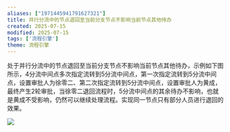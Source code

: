 ```yaml
---
aliases: ["1971445941791627321"]
title: 并行分流中的节点退回至当前分支节点不影响当前节点其他待办
created: 2025-07-15
modified: 2025-07-15
tags: ['流程引擎']
theme: 流程引擎
---
```


处于并行分流中的节点退回至当前分支节点不影响当前节点其他待办，示例如下图所示，4分流中间点多次指定流转到5分流中间点，第一次指定流转到5分流中间点，设置审批人为徐零二、第二次指定流转到5分流中间点，设置审批人为黄成，最终产生2轮审批，当徐零二退回流程时，5分流中间点的其余待办不影响，也就是黄成不受影响，仍然可以继续处理流程。实现同一节点只有部分人员进行退回的效果。

![](https://myhelpdoc.oss-cn-heyuan.aliyuncs.com/mdimages/6bdfb1363b083ee7ad8767f9deac378c.jpg)